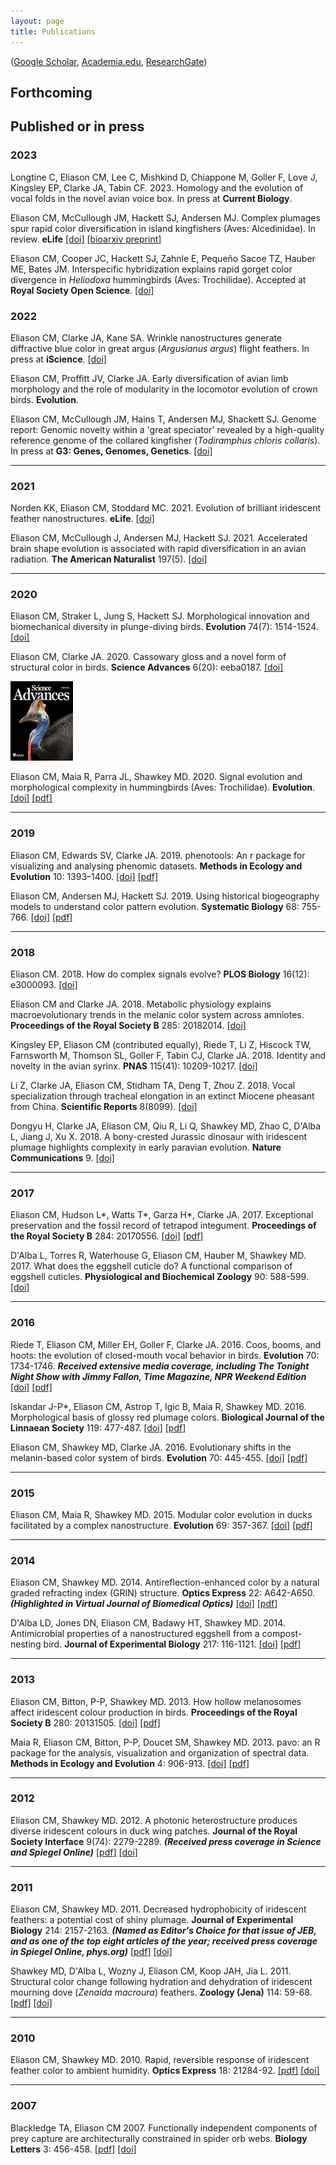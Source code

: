 ```yaml
---
layout: page
title: Publications
---
```


([Google Scholar](http://scholar.google.com/citations?user=IJ7DM7kAAAAJ&amp;hl=en), [Academia.edu](http://utexas.academia.edu/ChadEliason), [ResearchGate](https://www.researchgate.net/profile/Chad_Eliason))

## Forthcoming


## Published or in press

### 2023

Longtine C, Eliason CM, Lee C, Mishkind D, Chiappone M, Goller F, Love J, Kingsley EP, Clarke JA, Tabin CF. 2023. Homology and the evolution of vocal folds in the novel avian voice box. In press at __Current Biology__.

Eliason CM, McCullough JM, Hackett SJ, Andersen MJ. Complex plumages spur rapid color diversification in island kingfishers (Aves: Alcedinidae). In review. __eLife__ [[doi]](https://doi.org/10.7554/eLife.83426) [[bioarxiv preprint]](https://doi.org/10.1101/2022.09.26.509475)

Eliason CM, Cooper JC, Hackett SJ, Zahnle E, Pequeño Sacoe TZ, Hauber ME, Bates JM. Interspecific hybridization explains rapid gorget color divergence in _Heliodoxa_ hummingbirds (Aves: Trochilidae). Accepted at __Royal Society Open Science__. [[doi]](https://doi.org/10.1098/rsos.221603)

### 2022

Eliason CM, Clarke JA, Kane SA. Wrinkle nanostructures generate diffractive blue color in great argus (_Argusianus argus_) flight feathers. In press at __iScience__. [[doi]](https://doi.org/10.1016/j.isci.2022.105912)

Eliason CM, Proffitt JV, Clarke JA. Early diversification of avian limb morphology and the role of modularity in the locomotor evolution of crown birds. __Evolution__.

Eliason CM, McCullough JM, Hains T, Andersen MJ, Shackett SJ. Genome report: Genomic novelty within a 'great speciator' revealed by a high-quality reference genome of the collared kingfisher (_Todiramphus chloris collaris_). In press at __G3: Genes, Genomes, Genetics__. [[doi]](https://doi.org/10.1093/g3journal/jkac260)

---

### 2021

Norden KK, Eliason CM, Stoddard MC. 2021. Evolution of brilliant iridescent feather nanostructures. __eLife__. [[doi]](https://doi.org/10.7554/eLife.71179)

Eliason CM, McCullough J, Andersen MJ, Hackett SJ. 2021. Accelerated brain shape evolution is associated with rapid diversification in an avian radiation. __The American Naturalist__ 197(5). [[doi]](https://doi.org/10.1086/713664)

---

### 2020

Eliason CM, Straker L, Jung S, Hackett SJ. Morphological innovation and biomechanical diversity in plunge-diving birds. __Evolution__ 74(7): 1514-1524. [[doi]](https://doi.org/10.1111/evo.14024)

Eliason CM, Clarke JA. 2020. Cassowary gloss and a novel form of structural color in birds. __Science Advances__ 6(20): eeba0187. [[doi]](https://doi.org/10.1126/sciadv.aba0187)

![](img/sciadv_cover.gif)

Eliason CM, Maia R, Parra JL, Shawkey MD. 2020. Signal evolution and morphological complexity in hummingbirds (Aves: Trochilidae). __Evolution__. [[doi]](https://doi.org/10.1111/evo.13893) [[pdf]]({{url}}/pdfs/hummingbirds.pdf)

---

### 2019

Eliason CM, Edwards SV, Clarke JA. 2019. phenotools: An r package for visualizing and analysing phenomic datasets. __Methods in Ecology and Evolution__ 10: 1393–1400. [[doi]](https://doi.org/10.1111/2041-210X.13217) [[pdf]]({{url}}/pdfs/phenotools.pdf)

Eliason CM, Andersen MJ, Hackett SJ. 2019. Using historical biogeography models to understand color pattern evolution. __Systematic Biology__ 68: 755-766. [[doi]](https://doi.org/10.1093/sysbio/syz012) [[pdf]]({{url}}/pdfs/plumage.pdf)

---

### 2018

Eliason CM. 2018. How do complex signals evolve? __PLOS Biology__ 16(12): e3000093. [[doi]](https://doi.org/10.1371/journal.pbio.3000093)

Eliason CM and Clarke JA. 2018. Metabolic physiology explains macroevolutionary trends in the melanic color system across amniotes. __Proceedings of the Royal Society B__ 285: 20182014. [[doi]](https://doi.org/10.1098/rspb.2018.2014)

Kingsley EP, Eliason CM (contributed equally), Riede T, Li Z, Hiscock TW, Farnsworth M, Thomson SL, Goller F, Tabin CJ, Clarke JA. 2018. Identity and novelty in the avian syrinx. __PNAS__ 115(41): 10209-10217. [[doi]](https://doi.org/10.1073/pnas.1804586115)

Li Z, Clarke JA, Eliason CM, Stidham TA, Deng T, Zhou Z. 2018. Vocal specialization through tracheal elongation in an extinct Miocene pheasant from China. __Scientific Reports__ 8(8099). [[doi]](https://doi.org/10.1038/s41598-018-26178-x)

Dongyu H, Clarke JA, Eliason CM, Qiu R, Li Q, Shawkey MD, Zhao C, D'Alba L, Jiang J, Xu X. 2018. A bony-crested Jurassic dinosaur with iridescent plumage highlights complexity in early paravian evolution. __Nature Communications__ 9. [[doi]](https://doi.org/10.1038/s41467-017-02515-y)

---

### 2017

Eliason CM, Hudson L*, Watts T*, Garza H*, Clarke JA. 2017. Exceptional preservation and the fossil record of tetrapod integument. __Proceedings of the Royal Society B__ 284: 20170556. [[doi]](http://dx.doi.org/10.1098/rspb.2017.0556) [[pdf]]({{url}}/pdfs/lagerstatten.pdf)

D'Alba L, Torres R, Waterhouse G, Eliason CM, Hauber M, Shawkey MD. 2017. What does the eggshell cuticle do? A functional comparison of eggshell cuticles. __Physiological and Biochemical Zoology__ 90: 588-599. [[doi]](https://doi.org/10.1086/693434)

---

### 2016

Riede T, Eliason CM, Miller EH, Goller F, Clarke JA. 2016. Coos, booms, and hoots: the evolution of closed-mouth vocal behavior in birds. __Evolution__ 70: 1734-1746. ___Received extensive media coverage, including The Tonight Night Show with Jimmy Fallon, Time Magazine, NPR Weekend Edition___ [[doi]](http://dx.doi.org/10.1111/evo.12988) [[pdf]]({{url}}/pdfs/coos.pdf)

Iskandar J-P*, Eliason CM, Astrop T, Igic B, Maia R, Shawkey MD. 2016. Morphological basis of glossy red plumage colors. __Biological Journal of the Linnaean Society__ 119: 477-487. [[doi]](http://dx.doi.org/10.1111/bij.12810) [[pdf]]({{url}}/pdfs/shiny.pdf)

Eliason CM, Shawkey MD, Clarke JA. 2016. Evolutionary shifts in the melanin-based color system of birds. __Evolution__ 70: 445-455. [[doi]](https://dx.doi.org/10.1111/evo.12855) [[pdf]]({{url}}/pdfs/melanin.pdf)

---

### 2015

Eliason CM, Maia R, Shawkey MD. 2015. Modular color evolution in ducks facilitated by a complex nanostructure. __Evolution__ 69: 357-367. [[doi]](https://dx.doi.org/10.1111/evo.12575) [[pdf]]({{url}}/pdfs/modular.pdf)

---

### 2014

Eliason CM, Shawkey MD. 2014. Antireflection-enhanced color by a natural graded refracting index (GRIN) structure. __Optics Express__ 22: A642-A650. ___(Highlighted in Virtual Journal of Biomedical Optics)___ [[doi]](https://doi.org/10.1364/OE.22.00A642) [[pdf]]({{url}}/pdfs/antireflection.pdf)

D'Alba LD, Jones DN, Eliason CM, Badawy HT, Shawkey MD. 2014. Antimicrobial properties of a nanostructured eggshell from a compost-nesting bird. __Journal of Experimental Biology__ 217: 116-1121. [[doi]](http://doi.org/10.1242/jeb.098343) [[pdf]]({{url}}/pdfs/compost.pdf)

---

### 2013

Eliason CM, Bitton, P-P, Shawkey MD. 2013. How hollow melanosomes affect iridescent colour production in birds. __Proceedings of the Royal Society B__ 280: 20131505. [[doi]](http://doi.org/10.1098/rspb.2013.1505) [[pdf]]({{url}}/pdfs/hollow.pdf)

Maia R, Eliason CM, Bitton, P-P, Doucet SM, Shawkey MD. 2013. pavo: an R package for the analysis, visualization and organization of spectral data. __Methods in Ecology and Evolution__ 4: 906-913. [[doi]](https://doi.org/10.1111/2041-210X.12069) [[pdf]]({{url}}/pdfs/pavo.pdf)

---

### 2012

Eliason CM, Shawkey MD. 2012. A photonic heterostructure produces diverse iridescent colours in duck wing patches. __Journal of the Royal Society Interface__ 9(74): 2279-2289. ___(Received press coverage in Science and Spiegel Online)___ [[pdf]]({{url}}/pdfs/heterostructure.pdf) [[doi]](https://doi.org/10.1098/rsif.2012.0118)

---

### 2011

Eliason CM, Shawkey MD. 2011. Decreased hydrophobicity of iridescent feathers: a potential cost of shiny plumage. __Journal of Experimental Biology__ 214: 2157-2163. ___(Named as Editor's Choice for that issue of JEB, and as one of the top eight articles of the year; received press coverage in Spiegel Online, phys.org)___ [[pdf]]({{url}}/pdfs/hydrophobicity.pdf) [[doi]](https://doi.org/10.1242/jeb.055822)

Shawkey MD, D'Alba L, Wozny J, Eliason CM, Koop JAH, Jia L. 2011. Structural color change following hydration and dehydration of iridescent mourning dove (_Zenaida macroura_) feathers. __Zoology (Jena)__ 114: 59-68. [[pdf]]({{url}}/pdfs/modo.pdf) [[doi]](http://dx.doi.org/10.1016/j.zool.2010.11.001)

---

### 2010

Eliason CM, Shawkey MD. 2010. Rapid, reversible response of iridescent feather color to ambient humidity. __Optics Express__ 18: 21284-92. [[pdf]]({{url}}/pdfs/rapid.pdf) [[doi]](https://doi.org/10.1364/OE.18.021284)

---

### 2007

Blackledge TA, Eliason CM 2007. Functionally independent components of prey capture are architecturally constrained in spider orb webs. __Biology Letters__ 3: 456-458. [[pdf]]({{url}}/pdfs/spiders.pdf) [[doi]](https://doi.org/10.1098/rsbl.2007.0218)
